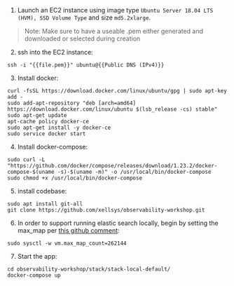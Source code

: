 1. Launch an EC2 instance using image type `Ubuntu Server 18.04 LTS (HVM), SSD Volume Type` and size `md5.2xlarge`.
> Note: Make sure to have a useable .pem either generated and downloaded or selected during creation

2. ssh into the EC2 instance:
```
ssh -i "{{file.pem}}" ubuntu@{{Public DNS (IPv4)}}
```

3. Install docker:
```
curl -fsSL https://download.docker.com/linux/ubuntu/gpg | sudo apt-key add -
sudo add-apt-repository "deb [arch=amd64] https://download.docker.com/linux/ubuntu $(lsb_release -cs) stable"
sudo apt-get update
apt-cache policy docker-ce
sudo apt-get install -y docker-ce
sudo service docker start
```

4. Install docker-compose:
```
sudo curl -L "https://github.com/docker/compose/releases/download/1.23.2/docker-compose-$(uname -s)-$(uname -m)" -o /usr/local/bin/docker-compose
sudo chmod +x /usr/local/bin/docker-compose
```

5. install codebase:
```
sudo apt install git-all
git clone https://github.com/xellsys/observability-workshop.git

```

6. In order to support running elastic search locally, begin by setting the max_map per [this github comment](https://github.com/docker-library/elasticsearch/issues/98#issuecomment-218071315):
```
sudo sysctl -w vm.max_map_count=262144
```

7. Start the app:
```
cd observability-workshop/stack/stack-local-default/
docker-compose up
```